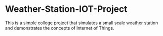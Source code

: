 # Weather-Station-IOT-Project
This is a simple college project that simulates a small scale weather station and demonstrates the concepts of Internet of Things. 

